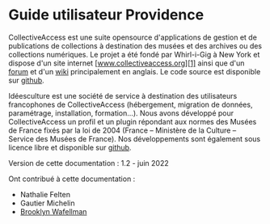 # Guide utilisateur Providence

CollectiveAccess est une suite opensource d'applications de gestion et de publications de collections à destination des musées et des archives ou des collections numériques.
Le projet a été fondé par Whirl-i-Gig à New York et dispose d'un site internet [www.collectiveaccess.org][1] ainsi que d'un [forum][2] et d'un [wiki][3] principalement en anglais. Le code source est disponible sur [github][4].

Idéesculture est une société de service à destination des utilisateurs francophones de CollectiveAccess (hébergement, migration de données, paramétrage, installation, formation...). Nous avons développé pour CollectiveAccess un profil et un plugin répondant aux normes des Musées de France fixés par la loi de 2004 (France – Ministère de la Culture – Service des Musées de France). Nos développements sont également sous licence libre et disponible sur [github][5].

Version de cette documentation :
1.2 - juin 2022

Ont contribué à cette documentation :
- Nathalie Felten
- Gautier Michelin
- <a href=mailto:brooklynwafellman>Brooklyn Wafellman</a>

[1]:	http://www.collectiveaccess.org
[2]:	www.collectiveaccess.org/support/forum
[3]:	http://docs.collectiveaccess.org/wiki
[4]:	https://github.com/collectiveaccess
[5]:	https://www.github.com/ideesculture